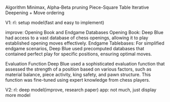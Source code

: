 Algorithm
Minimax,
Alpha-Beta pruning
Piece-Square Table
Iterative Deepening + Move ordering

V1:
rl: setup model(fast and easy to implement)

improve:
    Opening Book and Endgame Databases
    Opening Book: Deep Blue had access to a vast database of chess openings, allowing it to play established opening moves effectively.
    Endgame Tablebases: For simplified endgame scenarios, Deep Blue used precomputed databases that contained perfect play for specific positions, ensuring optimal moves.

Evaluation Function
    Deep Blue used a sophisticated evaluation function that assessed the strength of a position based on various factors, such as material balance, piece activity, king safety, and pawn structure. This function was fine-tuned using expert knowledge from chess players.



V2:
rl: deep model(improve, research paper)
app: not much, just display more model